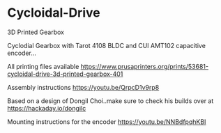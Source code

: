 # Cycloidal-Drive
3D Printed Gearbox

Cyclodial Gearbox with Tarot 4108 BLDC and CUI AMT102 capacitive encoder...

All printing files available
https://www.prusaprinters.org/prints/53681-cycloidal-drive-3d-printed-gearbox-401

Assembly instructions
https://youtu.be/QrpcD1v9rp8

Based on a design of Dongil Choi..make sure to check his builds over at
https://hackaday.io/dongilc

Mounting instructions for the encoder
https://youtu.be/NNBdfpqhKBI
